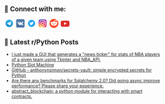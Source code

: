 ## 🔎 Connect with me:
[<img src="https://github.com/bullbesh/bullbesh/blob/main/images/Telegram.png" width="32" height="32" />](https://t.me/bullbesh)
[<img src="https://github.com/bullbesh/bullbesh/blob/main/images/VK.png" width="32" height="32" />](https://vk.com/bullbesh)
[<img src="https://github.com/bullbesh/bullbesh/blob/main/images/Twitter.png" width="32" height="32" />](https://twitter.com/bullbesh1)
[<img src="https://github.com/bullbesh/bullbesh/blob/main/images/Instagram.png" width="32" height="32" />](https://www.instagram.com/bullbesh)
[<img src="https://github.com/bullbesh/bullbesh/blob/main/images/Reddit.png" width="32" height="32" />](https://www.reddit.com/user/bullbesh)
[<img src="https://github.com/bullbesh/bullbesh/blob/main/images/YouTube.png" width="32" height="32" />](https://www.youtube.com/channel/UCtfjRs6uzgq5mfm8S06WTcg)

## 📕 Latest r/Python Posts
<!-- BLOG-POST-LIST:START -->
- [I just made a GUI that generates a &quot;news ticker&quot; for stats of NBA players of a given team using Tkinter and NBA_API.](https://www.reddit.com/r/Python/comments/16g0ye1/i_just_made_a_gui_that_generates_a_news_ticker/)
- [Python Slot Machine](https://www.reddit.com/r/Python/comments/16g0t0z/python_slot_machine/)
- [GitHub - anthonynsimon/secrets-vault: simple encrypted secrets for Python](https://www.reddit.com/r/Python/comments/16fzpwo/github_anthonynsimonsecretsvault_simple_encrypted/)
- [Are there any benchmarks for Sqlalchemy 2.0? Did going async improve performance? Please share your experience.](https://www.reddit.com/r/Python/comments/16fzjlb/are_there_any_benchmarks_for_sqlalchemy_20_did/)
- [abstract_blockchain; a python module for interacting with smart contracts.](https://www.reddit.com/r/Python/comments/16fxiwm/abstract_blockchain_a_python_module_for/)
<!-- BLOG-POST-LIST:END -->
